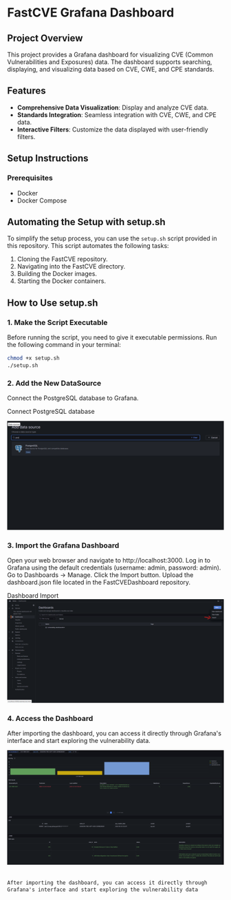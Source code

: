 # FastCVE Grafana Dashboard

## Project Overview

This project provides a Grafana dashboard for visualizing CVE (Common Vulnerabilities and Exposures) data. The dashboard supports searching, displaying, and visualizing data based on CVE, CWE, and CPE standards.

## Features

- **Comprehensive Data Visualization**: Display and analyze CVE data.
- **Standards Integration**: Seamless integration with CVE, CWE, and CPE data.
- **Interactive Filters**: Customize the data displayed with user-friendly filters.

## Setup Instructions

### Prerequisites

- Docker
- Docker Compose

## Automating the Setup with setup.sh

To simplify the setup process, you can use the `setup.sh` script provided in this repository. This script automates the following tasks:

1. Cloning the FastCVE repository.
2. Navigating into the FastCVE directory.
3. Building the Docker images.
4. Starting the Docker containers.

## How to Use setup.sh

### 1. Make the Script Executable

Before running the script, you need to give it executable permissions. Run the following command in your terminal:

```bash
chmod +x setup.sh
./setup.sh
```

### 2. Add the New DataSource

Connect the PostgreSQL database to Grafana.

Connect PostgreSQL database

![Connect postgress  database](images/image-2.png)

### 3. Import the Grafana Dashboard

Open your web browser and navigate to http://localhost:3000.
Log in to Grafana using the default credentials (username: admin, password: admin).
Go to Dashboards -> Manage.
Click the Import button.
Upload the dashboard.json file located in the FastCVEDashboard repository.

Dashboard Import
![alt text](images/image.png)

### 4. Access the Dashboard

After importing the dashboard, you can access it directly through Grafana's interface and start exploring the vulnerability data.

![alt text](images/image-3.png)

```

After importing the dashboard, you can access it directly through Grafana's interface and start exploring the vulnerability data
```
